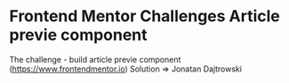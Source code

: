 # Frontend Mentor Challenges Article previe component
 The challenge - build article previe component (https://www.frontendmentor.io)
 Solution => Jonatan Dajtrowski 
